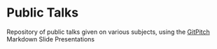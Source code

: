 # Public Talks
Repository of public talks given on various subjects, using the [GitPitch](https://gitpitch.com/) Markdown Slide Presentations
